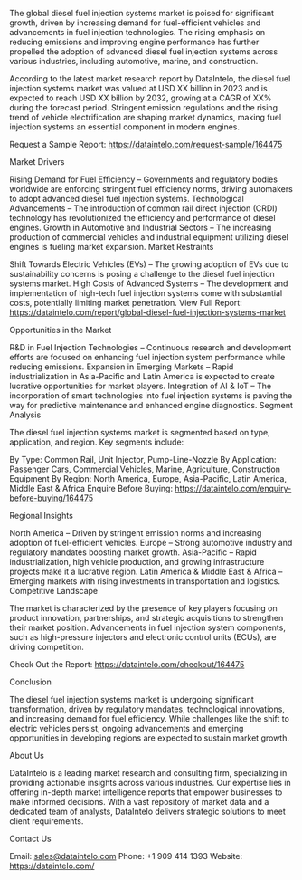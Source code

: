 The global diesel fuel injection systems market is poised for significant growth, driven by increasing demand for fuel-efficient vehicles and advancements in fuel injection technologies. The rising emphasis on reducing emissions and improving engine performance has further propelled the adoption of advanced diesel fuel injection systems across various industries, including automotive, marine, and construction.

According to the latest market research report by DataIntelo, the diesel fuel injection systems market was valued at USD XX billion in 2023 and is expected to reach USD XX billion by 2032, growing at a CAGR of XX% during the forecast period. Stringent emission regulations and the rising trend of vehicle electrification are shaping market dynamics, making fuel injection systems an essential component in modern engines.

Request a Sample Report: https://dataintelo.com/request-sample/164475

Market Drivers

Rising Demand for Fuel Efficiency – Governments and regulatory bodies worldwide are enforcing stringent fuel efficiency norms, driving automakers to adopt advanced diesel fuel injection systems.
Technological Advancements – The introduction of common rail direct injection (CRDI) technology has revolutionized the efficiency and performance of diesel engines.
Growth in Automotive and Industrial Sectors – The increasing production of commercial vehicles and industrial equipment utilizing diesel engines is fueling market expansion.
Market Restraints

Shift Towards Electric Vehicles (EVs) – The growing adoption of EVs due to sustainability concerns is posing a challenge to the diesel fuel injection systems market.
High Costs of Advanced Systems – The development and implementation of high-tech fuel injection systems come with substantial costs, potentially limiting market penetration.
View Full Report: https://dataintelo.com/report/global-diesel-fuel-injection-systems-market

Opportunities in the Market

R&D in Fuel Injection Technologies – Continuous research and development efforts are focused on enhancing fuel injection system performance while reducing emissions.
Expansion in Emerging Markets – Rapid industrialization in Asia-Pacific and Latin America is expected to create lucrative opportunities for market players.
Integration of AI & IoT – The incorporation of smart technologies into fuel injection systems is paving the way for predictive maintenance and enhanced engine diagnostics.
Segment Analysis

The diesel fuel injection systems market is segmented based on type, application, and region. Key segments include:

By Type: Common Rail, Unit Injector, Pump-Line-Nozzle
By Application: Passenger Cars, Commercial Vehicles, Marine, Agriculture, Construction Equipment
By Region: North America, Europe, Asia-Pacific, Latin America, Middle East & Africa
Enquire Before Buying: https://dataintelo.com/enquiry-before-buying/164475

Regional Insights

North America – Driven by stringent emission norms and increasing adoption of fuel-efficient vehicles.
Europe – Strong automotive industry and regulatory mandates boosting market growth.
Asia-Pacific – Rapid industrialization, high vehicle production, and growing infrastructure projects make it a lucrative region.
Latin America & Middle East & Africa – Emerging markets with rising investments in transportation and logistics.
Competitive Landscape

The market is characterized by the presence of key players focusing on product innovation, partnerships, and strategic acquisitions to strengthen their market position. Advancements in fuel injection system components, such as high-pressure injectors and electronic control units (ECUs), are driving competition.

Check Out the Report: https://dataintelo.com/checkout/164475

Conclusion

The diesel fuel injection systems market is undergoing significant transformation, driven by regulatory mandates, technological innovations, and increasing demand for fuel efficiency. While challenges like the shift to electric vehicles persist, ongoing advancements and emerging opportunities in developing regions are expected to sustain market growth.

About Us

DataIntelo is a leading market research and consulting firm, specializing in providing actionable insights across various industries. Our expertise lies in offering in-depth market intelligence reports that empower businesses to make informed decisions. With a vast repository of market data and a dedicated team of analysts, DataIntelo delivers strategic solutions to meet client requirements.

Contact Us

Email: sales@dataintelo.com
Phone: +1 909 414 1393
Website: https://dataintelo.com/
